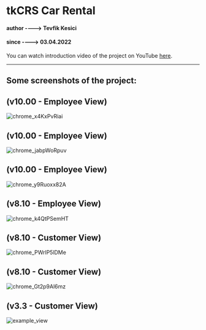 # tkCRS Car Rental
#### author ----> Tevfik Kesici
#### since ----> 03.04.2022
You can watch introduction video of the project on YouTube [here](https://www.youtube.com/watch?v=vTbWd-payGc "Video Link").
<hr>

## Some screenshots of the project:

## (v10.00 - Employee View)
![chrome_x4KxPvRiai](https://user-images.githubusercontent.com/72649005/171119575-91d48030-3afe-47d2-b80a-1935377211dd.png)
## (v10.00 - Employee View)
![chrome_jabpWoRpuv](https://user-images.githubusercontent.com/72649005/171119557-ef199753-e28d-41e5-93ea-da6d882b8927.png)
## (v10.00 - Employee View)
![chrome_y9Ruoxx82A](https://user-images.githubusercontent.com/72649005/171119564-f6be50ab-bc9a-41ee-94e2-a5673208315c.png)
## (v8.10 - Employee View)
![chrome_k4QtPSemHT](https://user-images.githubusercontent.com/72649005/162572390-4e740560-2203-46d2-b825-67757b63e29b.png)
## (v8.10 - Customer View)
![chrome_PWrlP5lDMe](https://user-images.githubusercontent.com/72649005/162572440-32038407-a584-4092-baa1-ef7ae20a5c29.png)
## (v8.10 - Customer View)
![chrome_Gt2p9Al6mz](https://user-images.githubusercontent.com/72649005/162572523-6d545903-c07d-4539-b550-752cab940101.png)
## (v3.3 - Customer View)
![example_view](https://user-images.githubusercontent.com/72649005/161441780-f053a720-c15a-47f0-8baf-e48bca826652.png)
